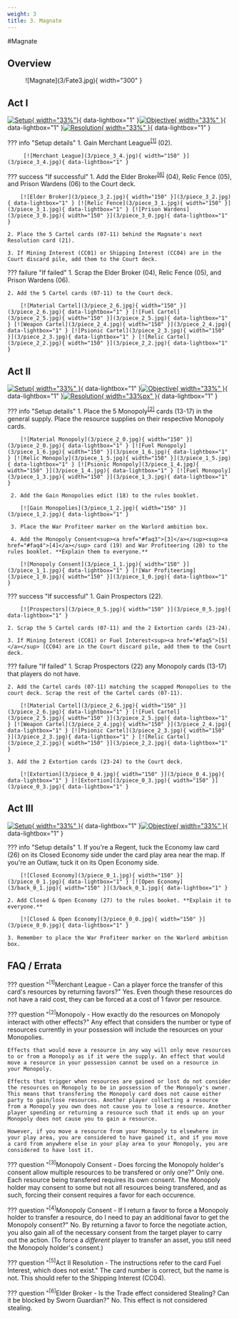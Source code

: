 ```yaml
---
weight: 3
title: 3. Magnate
---
```

#Magnate
## Overview
<figure markdown="span">
![Magnate](3/Fate3.jpg){ width="300" }
</figure>

## Act I

[![Setup](3/piece_3_5.jpg){ width="33%"}](3/piece_3_5.jpg){ data-lightbox="1" }[![Objective](3/back_3_5.jpg){ width="33%" }](3/back_3_5.jpg){ data-lightbox="1" }[![Resolution](3/piece_3_3.jpg){ width="33%" }](3/piece_3_3.jpg){ data-lightbox="1" }

??? info "Setup details"
     1. Gain Merchant League<sup><a href="#faq1">[1]</a></sup> (02).
    
         [![Merchant League](3/piece_3_4.jpg){ width="150" }](3/piece_3_4.jpg){ data-lightbox="1" }

??? success "If successful"
    1. Add the Elder Broker<sup><a href="#faq6">[6]</a></sup>
 (04), Relic Fence (05), and Prison Wardens (06) to the Court deck.
      
        [![Elder Broker](3/piece_3_2.jpg){ width="150" }](3/piece_3_2.jpg){ data-lightbox="1" } [![Relic Fence](3/piece_3_1.jpg){ width="150" }](3/piece_3_1.jpg){ data-lightbox="1" } [![Prison Wardens](3/piece_3_0.jpg){ width="150" }](3/piece_3_0.jpg){ data-lightbox="1" }

    2. Place the 5 Cartel cards (07-11) behind the Magnate's next Resolution card (21).
    
    3. If Mining Interest (CC01) or Shipping Interest (CC04) are in the Court discard pile, add them to the Court deck.

??? failure "If failed"
    1. Scrap the Elder Broker (04), Relic Fence (05), and Prison Wardens (06).
    
    2. Add the 5 Cartel cards (07-11) to the Court deck.
      
        [![Material Cartel](3/piece_2_6.jpg){ width="150" }](3/piece_2_6.jpg){ data-lightbox="1" } [![Fuel Cartel](3/piece_2_5.jpg){ width="150" }](3/piece_2_5.jpg){ data-lightbox="1" } [![Weapon Cartel](3/piece_2_4.jpg){ width="150" }](3/piece_2_4.jpg){ data-lightbox="1" } [![Psionic Cartel](3/piece_2_3.jpg){ width="150" }](3/piece_2_3.jpg){ data-lightbox="1" } [![Relic Cartel](3/piece_2_2.jpg){ width="150" }](3/piece_2_2.jpg){ data-lightbox="1" }

## Act II

[![Setup](3/piece_2_1.jpg){ width="33%" }](3/piece_2_1.jpg){ data-lightbox="1" }[![Objective](3/back_2_1.jpg){ width="33%" }](3/back_2_1.jpg){ data-lightbox="1" }[![Resolution](3/piece_0_6.jpg){ width="33%px" }](3/piece_0_6.jpg){ data-lightbox="1" }

??? info "Setup details"
     1. Place the 5 Monopoly<sup><a href="#faq2">[2]</a></sup> cards (13-17) in the general supply. Place the resource supplies on their respective Monopoly cards.
    
        [![Material Monopoly](3/piece_2_0.jpg){ width="150" }](3/piece_2_0.jpg){ data-lightbox="1" } [![Fuel Monopoly](3/piece_1_6.jpg){ width="150" }](3/piece_1_6.jpg){ data-lightbox="1" } [![Relic Monopoly](3/piece_1_5.jpg){ width="150" }](3/piece_1_5.jpg){ data-lightbox="1" } [![Psionic Monopoly](3/piece_1_4.jpg){ width="150" }](3/piece_1_4.jpg){ data-lightbox="1" } [![Fuel Monopoly](3/piece_1_3.jpg){ width="150" }](3/piece_1_3.jpg){ data-lightbox="1" }

     2. Add the Gain Monopolies edict (18) to the rules booklet.

        [![Gain Monopolies](3/piece_1_2.jpg){ width="150" }](3/piece_1_2.jpg){ data-lightbox="1" }

     3. Place the War Profiteer marker on the Warlord ambition box.
     
     4. Add the Monopoly Consent<sup><a href="#faq3">[3]</a></sup><sup><a href="#faq4">[4]</a></sup> card (19) and War Profiteering (20) to the rules booklet. **Explain them to everyone.** 

        [![Monopoly Consent](3/piece_1_1.jpg){ width="150" }](3/piece_1_1.jpg){ data-lightbox="1" } [![War Profiteering](3/piece_1_0.jpg){ width="150" }](3/piece_1_0.jpg){ data-lightbox="1" }

??? success "If successful"
    1. Gain Prospectors (22).
      
        [![Prospectors](3/piece_0_5.jpg){ width="150" }](3/piece_0_5.jpg){ data-lightbox="1" }

    2. Scrap the 5 Cartel cards (07-11) and the 2 Extortion cards (23-24).
    
    3. If Mining Interest (CC01) or Fuel Interest<sup><a href="#faq5">[5]</a></sup> (CC04) are in the Court discard pile, add them to the Court deck.

??? failure "If failed"
    1. Scrap Prospectors (22) any Monopoly cards (13-17) that players do not have. 
    
    2. Add the Cartel cards (07-11) matching the scapped Monopolies to the court deck. Scrap the rest of the Cartel cards (07-11).

        [![Material Cartel](3/piece_2_6.jpg){ width="150" }](3/piece_2_6.jpg){ data-lightbox="1" } [![Fuel Cartel](3/piece_2_5.jpg){ width="150" }](3/piece_2_5.jpg){ data-lightbox="1" } [![Weapon Cartel](3/piece_2_4.jpg){ width="150" }](3/piece_2_4.jpg){ data-lightbox="1" } [![Psionic Cartel](3/piece_2_3.jpg){ width="150" }](3/piece_2_3.jpg){ data-lightbox="1" } [![Relic Cartel](3/piece_2_2.jpg){ width="150" }](3/piece_2_2.jpg){ data-lightbox="1" }

    3. Add the 2 Extortion cards (23-24) to the Court deck.
      
        [![Extortion](3/piece_0_4.jpg){ width="150" }](3/piece_0_4.jpg){ data-lightbox="1" } [![Extortion](3/piece_0_3.jpg){ width="150" }](3/piece_0_3.jpg){ data-lightbox="1" }

## Act III

[![Setup](3/piece_0_2.jpg){ width="33%" }](3/piece_0_2.jpg){ data-lightbox="1" }[![Objective](3/back_0_2.jpg){ width="33%" }](3/back_0_2.jpg){ data-lightbox="1" }

??? info "Setup details"
    1. If you're a Regent, tuck the Economy law card (26) on its Closed Economy side under the card play area near the map. If you're an Outlaw, tuck it on its Open Economy side.
    
        [![Closed Economy](3/piece_0_1.jpg){ width="150" }](3/piece_0_1.jpg){ data-lightbox="1" } [![Open Economy](3/back_0_1.jpg){ width="150" }](3/back_0_1.jpg){ data-lightbox="1" }

    2. Add Closed & Open Economy (27) to the rules booket. **Explain it to everyone.**

        [![Closed & Open Economy](3/piece_0_0.jpg){ width="150" }](3/piece_0_0.jpg){ data-lightbox="1" }

    3. Remember to place the War Profiteer marker on the Warlord ambition box.

## FAQ / Errata

??? question "<sup>[1]</sup>Merchant League - Can a player force the transfer of this card's resources by returning favors?"
    <a id="faq1"></a>Yes. Even though these resources do not have a raid cost, they can be forced at a cost of 1 favor per resource.

??? question "<sup>[2]</sup>Monopoly - How exactly do the resources on Monopoly interact with other effects?"
    <a id="faq2"></a>Any effect that considers the number or type of resources currently in your possession will include the resources on your Monopolies.

    Effects that would move a resource in any way will only move resources to or from a Monopoly as if it were the supply. An effect that would move a resource in your possession cannot be used on a resource in your Monopoly.

    Effects that trigger when resources are gained or lost do not consider the resources on Monopoly to be in possession of the Monopoly's owner. This means that transfering the Monopoly card does not cause either party to gain/lose resources. Another player collecting a resource from a Monopoly you own does not cause you to lose a resource. Another player spending or returning a resource such that it ends up on your Monopoly does not cause you to gain a resource.

    However, if you move a resource from your Monopoly to elsewhere in your play area, you are considered to have gained it, and if you move a card from anywhere else in your play area to your Monopoly, you are considered to have lost it.

??? question "<sup>[3]</sup>Monopoly Consent - Does forcing the Monopoly holder's consent allow multiple resources to be transfered or only one?"
    <a id="faq3"></a>Only one. Each resource being transfered requires its own consent. The Monopoly holder may consent to some but not all resources being transfered, and as such, forcing their consent requires a favor for each occurence.

??? question "<sup>[4]</sup>Monopoly Consent - If I return a favor to force a Monopoly holder to transfer a resource, do I need to pay an additional favor to get the Monopoly consent?"
    <a id="faq4"></a>No. By returning a favor to force the negotiate action, you also gain all of the necessary consent from the target player to carry out the action. (To force a *different* player to transfer an asset, you still need the Monopoly holder's consent.)

??? question "<sup>[5]</sup>Act II Resolution - The instructions refer to the card Fuel Interest, which does not exist."
    <a id="faq5"></a>The card number is correct, but the name is not. This should refer to the Shipping Interest (CC04). 

??? question "<sup>[6]</sup>Elder Broker - Is the Trade effect considered Stealing? Can it be blocked by Sworn Guardian?"
    <a id="faq1"></a>No. This effect is not considered stealing.